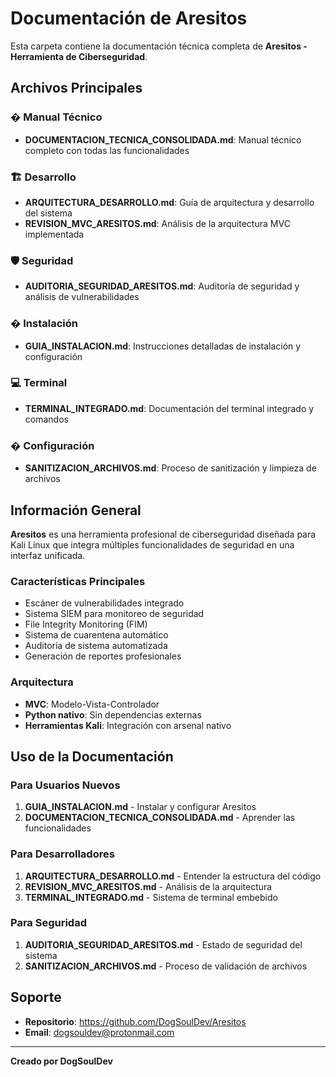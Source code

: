 # Documentación de Aresitos

Esta carpeta contiene la documentación técnica completa de **Aresitos - Herramienta de Ciberseguridad**.

## Archivos Principales

### � Manual Técnico
- **DOCUMENTACION_TECNICA_CONSOLIDADA.md**: Manual técnico completo con todas las funcionalidades

### 🏗️ Desarrollo  
- **ARQUITECTURA_DESARROLLO.md**: Guía de arquitectura y desarrollo del sistema
- **REVISION_MVC_ARESITOS.md**: Análisis de la arquitectura MVC implementada

### 🛡️ Seguridad
- **AUDITORIA_SEGURIDAD_ARESITOS.md**: Auditoría de seguridad y análisis de vulnerabilidades

### � Instalación
- **GUIA_INSTALACION.md**: Instrucciones detalladas de instalación y configuración

### 💻 Terminal
- **TERMINAL_INTEGRADO.md**: Documentación del terminal integrado y comandos

### � Configuración
- **SANITIZACION_ARCHIVOS.md**: Proceso de sanitización y limpieza de archivos

## Información General

**Aresitos** es una herramienta profesional de ciberseguridad diseñada para Kali Linux que integra múltiples funcionalidades de seguridad en una interfaz unificada.

### Características Principales
- Escáner de vulnerabilidades integrado
- Sistema SIEM para monitoreo de seguridad  
- File Integrity Monitoring (FIM)
- Sistema de cuarentena automático
- Auditoría de sistema automatizada
- Generación de reportes profesionales

### Arquitectura
- **MVC**: Modelo-Vista-Controlador
- **Python nativo**: Sin dependencias externas
- **Herramientas Kali**: Integración con arsenal nativo

## Uso de la Documentación

### Para Usuarios Nuevos
1. **GUIA_INSTALACION.md** - Instalar y configurar Aresitos
2. **DOCUMENTACION_TECNICA_CONSOLIDADA.md** - Aprender las funcionalidades

### Para Desarrolladores
1. **ARQUITECTURA_DESARROLLO.md** - Entender la estructura del código
2. **REVISION_MVC_ARESITOS.md** - Análisis de la arquitectura
3. **TERMINAL_INTEGRADO.md** - Sistema de terminal embebido

### Para Seguridad
1. **AUDITORIA_SEGURIDAD_ARESITOS.md** - Estado de seguridad del sistema
2. **SANITIZACION_ARCHIVOS.md** - Proceso de validación de archivos

## Soporte

- **Repositorio**: https://github.com/DogSoulDev/Aresitos
- **Email**: dogsouldev@protonmail.com

---

**Creado por DogSoulDev**